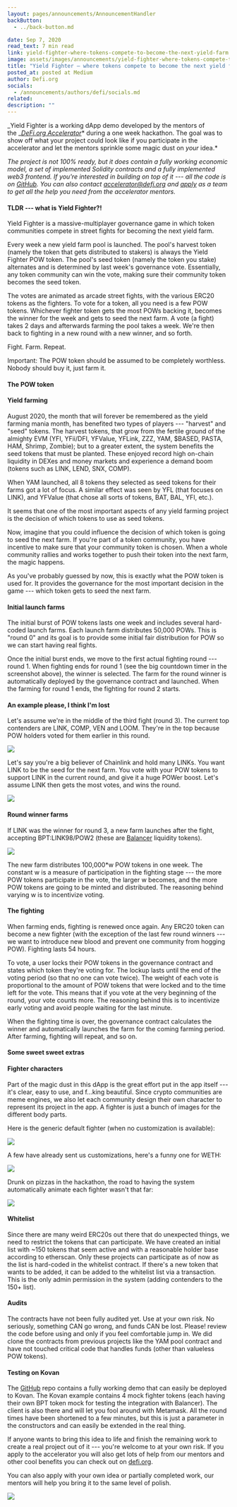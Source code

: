 ```yaml
---
layout: pages/announcements/AnnouncementHandler
backButton:
  - ../back-button.md

date: Sep 7, 2020
read_text: 7 min read
link: yield-fighter-where-tokens-compete-to-become-the-next-yield-farm
image: assets/images/announcements/yield-fighter-where-tokens-compete-to-become-the-next-yield-farm/main.png
title: "Yield Fighter — where tokens compete to become the next yield farm"
posted_at: posted at Medium
author: Defi.org
socials:
  - /announcements/authors/defi/socials.md
related:
description: ""
---
```


_Yield Fighter is a working dApp demo developed by the mentors of the _[_DeFi.org Accelerator_](https://defi.org/)* during a one week hackathon. The goal was to show off what your project could look like if you participate in the accelerator and let the mentors sprinkle some magic dust on *your* idea.*

_The project is not 100% ready, but it does contain a fully working economic model, a set of implemented Solidity contracts and a fully implemented web3 frontend. If you're interested in building on top of it --- all the code is on _[_GitHub_](https://github.com/defi-org-code/yield-fighter-demo)_. You can also contact _[_accelerator@defi.org_](mailto:accelerator@defi.org)_ and _[_apply_](https://www.defi.org/#apply)_ as a team to get all the help you need from the accelerator mentors._

#### TLDR --- what is Yield Fighter?!

Yield Fighter is a massive-multiplayer governance game in which token communities compete in street fights for becoming the next yield farm.

Every week a new yield farm pool is launched. The pool's harvest token (namely the token that gets distributed to stakers) is always the Yield Fighter POW token. The pool's seed token (namely the token you stake) alternates and is determined by last week's governance vote. Essentially, any token community can win the vote, making sure their community token becomes the seed token.

The votes are animated as arcade street fights, with the various ERC20 tokens as the fighters. To vote for a token, all you need is a few POW tokens. Whichever fighter token gets the most POWs backing it, becomes the winner for the week and gets to seed the next farm. A vote (a fight) takes 2 days and afterwards farming the pool takes a week. We're then back to fighting in a new round with a new winner, and so forth.

Fight. Farm. Repeat.

Important: The POW token should be assumed to be completely worthless. Nobody should buy it, just farm it.

#### The POW token

#### Yield farming

August 2020, the month that will forever be remembered as the yield farming mania month, has benefited two types of players --- "harvest" and "seed" tokens. The harvest tokens, that grow from the fertile ground of the almighty EVM (YFI, YFii/DFI, YFValue, YFLink, ZZZ, YAM, $BASED, PASTA, HAM, Shrimp, Zombie); but to a greater extent, the system benefits the seed tokens that must be planted. These enjoyed record high on-chain liquidity in DEXes and money markets and experience a demand boom (tokens such as LINK, LEND, SNX, COMP).

When YAM launched, all 8 tokens they selected as seed tokens for their farms got a lot of focus. A similar effect was seen by YFL (that focuses on LINK), and YFValue (that chose all sorts of tokens, BAT, BAL, YFI, etc.).

It seems that one of the most important aspects of any yield farming project is the decision of which tokens to use as seed tokens.

Now, imagine that you could influence the decision of which token is going to seed the next farm. If you're part of a token community, you have incentive to make sure that your community token is chosen. When a whole community rallies and works together to push their token into the next farm, the magic happens.

As you've probably guessed by now, this is exactly what the POW token is used for. It provides the governance for the most important decision in the game --- which token gets to seed the next farm.

#### Initial launch farms

The initial burst of POW tokens lasts one week and includes several hard-coded launch farms. Each launch farm distributes 50,000 POWs. This is "round 0" and its goal is to provide some initial fair distribution for POW so we can start having real fights.

Once the initial burst ends, we move to the first actual fighting round --- round 1. When fighting ends for round 1 (see the big countdown timer in the screenshot above), the winner is selected. The farm for the round winner is automatically deployed by the governance contract and launched. When the farming for round 1 ends, the fighting for round 2 starts.

#### An example please, I think I'm lost

Let's assume we're in the middle of the third fight (round 3). The current top contenders are LINK, COMP, VEN and LOOM. They're in the top because POW holders voted for them earlier in this round.

![](/assets/images/announcements/yield-fighter-where-tokens-compete-to-become-the-next-yield-farm/main.png)

Let's say you're a big believer of Chainlink and hold many LINKs. You want LINK to be the seed for the next farm. You vote with your POW tokens to support LINK in the current round, and give it a huge POWer boost. Let's assume LINK then gets the most votes, and wins the round.

![](/assets/images/announcements/yield-fighter-where-tokens-compete-to-become-the-next-yield-farm/2.png)

#### Round winner farms

If LINK was the winner for round 3, a new farm launches after the fight, accepting BPT:LINK98/POW2 (these are [Balancer](https://balancer.finance/) liquidity tokens).

![](/assets/images/announcements/yield-fighter-where-tokens-compete-to-become-the-next-yield-farm/3.png)

The new farm distributes 100,000\*w POW tokens in one week. The constant w is a measure of participation in the fighting stage --- the more POW tokens participate in the vote, the larger w becomes, and the more POW tokens are going to be minted and distributed. The reasoning behind varying w is to incentivize voting.

#### The fighting

When farming ends, fighting is renewed once again. Any ERC20 token can become a new fighter (with the exception of the last few round winners --- we want to introduce new blood and prevent one community from hogging POW). Fighting lasts 54 hours.

To vote, a user locks their POW tokens in the governance contract and states which token they're voting for. The lockup lasts until the end of the voting period (so that no one can vote twice). The weight of each vote is proportional to the amount of POW tokens that were locked and to the time left for the vote. This means that if you vote at the very beginning of the round, your vote counts more. The reasoning behind this is to incentivize early voting and avoid people waiting for the last minute.

When the fighting time is over, the governance contract calculates the winner and automatically launches the farm for the coming farming period. After farming, fighting will repeat, and so on.

#### Some sweet sweet extras

#### Fighter characters

Part of the magic dust in this dApp is the great effort put in the app itself --- it's clear, easy to use, and f...king beautiful. Since crypto communities are meme engines, we also let each community design their own character to represent its project in the app. A fighter is just a bunch of images for the different body parts.

Here is the generic default fighter (when no customization is available):

![](/assets/images/announcements/yield-fighter-where-tokens-compete-to-become-the-next-yield-farm/4.png)

A few have already sent us customizations, here's a funny one for WETH:

![](/assets/images/announcements/yield-fighter-where-tokens-compete-to-become-the-next-yield-farm/5.png)

Drunk on pizzas in the hackathon, the road to having the system automatically animate each fighter wasn't that far:

![](/assets/images/announcements/yield-fighter-where-tokens-compete-to-become-the-next-yield-farm/6.gif)

#### Whitelist

Since there are many weird ERC20s out there that do unexpected things, we need to restrict the tokens that can participate. We have created an initial list with ~150 tokens that seem active and with a reasonable holder base according to etherscan. Only these projects can participate as of now as the list is hard-coded in the whitelist contract. If there's a new token that wants to be added, it can be added to the whitelist list via a transaction. This is the only admin permission in the system (adding contenders to the 150+ list).

#### Audits

The contracts have not been fully audited yet. Use at your own risk. No seriously, something CAN go wrong, and funds CAN be lost. Please! review the code before using and only if you feel comfortable jump in. We did clone the contracts from previous projects like the YAM pool contract and have not touched critical code that handles funds (other than valueless POW tokens).

#### Testing on Kovan

The [GitHub](https://github.com/defi-org-code/yield-fighter-demo) repo contains a fully working demo that can easily be deployed to Kovan. The Kovan example contains 4 mock fighter tokens (each having their own BPT token mock for testing the integration with Balancer). The client is also there and will let you fool around with Metamask. All the round times have been shortened to a few minutes, but this is just a parameter in the constructors and can easily be extended in the real thing.

If anyone wants to bring this idea to life and finish the remaining work to create a real project out of it --- you're welcome to at your own risk. If you apply to the accelerator you will also get lots of help from our mentors and other cool benefits you can check out on [defi.org](https://defi.org/).

You can also apply with your own idea or partially completed work, our mentors will help you bring it to the same level of polish.

![](/assets/images/announcements/yield-fighter-where-tokens-compete-to-become-the-next-yield-farm/7.png)
